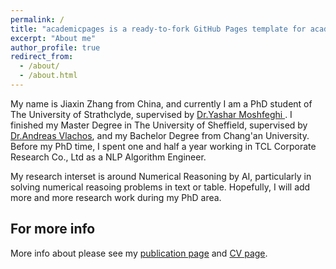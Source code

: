 ```yaml
---
permalink: /
title: "academicpages is a ready-to-fork GitHub Pages template for academic personal websites"
excerpt: "About me"
author_profile: true
redirect_from: 
  - /about/
  - /about.html
---
```


My name is Jiaxin Zhang from China, and currently I am a PhD student of The University of Strathclyde, supervised by [Dr.Yashar Moshfeghi ](https://scholar.google.com/citations?user=BaFcnWIAAAAJ&hl=en&oi=ao). I finished my Master Degree in The University of Sheffield, supervised by [Dr.Andreas Vlachos](https://andreasvlachos.github.io//), and my Bachelor Degree from Chang'an University. Before my PhD time, I spent one and half a year working in TCL Corporate Research Co., Ltd as a NLP Algorithm Engineer. 

My research interset is around Numerical Reasoning by AI, particularly in solving numerical reasoing problems in text or table. Hopefully, I will add more and more research work during my PhD area.


For more info
------
More info about please see my [publication page](https://knightzhang625.github.io/publications/) and [CV page](https://knightzhang625.github.io/cv/).
